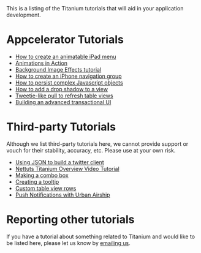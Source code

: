 <summary>
    This is a listing of the Titanium tutorials that will aid in your application development.
</summary>


# Appcelerator Tutorials

* [How to create an animatable iPad menu](http://developer.appcelerator.com/blog/2010/06/how-to-create-an-ipad-menu-with-animation.html)
* [Animations in Action](animations_in_action.html)
* [Background Image Effects tutorial](http://developer.appcelerator.com/blog/2010/06/background-animation-visual-effect-tutorial.html)
* [How to create an iPhone navigation group](http://developer.appcelerator.com/blog/2010/06/how-to-create-an-iphone-navigation-group.html)
* [How to persist complex Javascript objects](http://developer.appcelerator.com/blog/2010/06/how-to-persist-complex-javascript-objects.html)
* [How to add a drop shadow to a view](http://developer.appcelerator.com/blog/2010/06/how-to-add-a-drop-shadow-to-a-view.html)
* [Tweetie-like pull to refresh table views](http://developer.appcelerator.com/blog/2010/05/how-to-create-a-tweetie-like-pull-to-refresh-table.html)
* [Building an advanced transactional UI](http://developer.appcelerator.com/blog/2010/05/building-an-advanced-transaction-ui-with-titanium.html)

# Third-party Tutorials

<warning>
    Although we list third-party tutorials here, we cannot provide support or vouch for their stability, accuracy, etc. Please use at your own risk.
</warning>

* [Using JSON to build a twitter client](http://mobile.tutsplus.com/tutorials/appcelerator/appcelerator-using-json-to-build-a-twitter-client/)
* [Nettuts Titanium Overview Video Tutorial](http://net.tutsplus.com/tutorials/javascript-ajax/quick-overview-a-few-moments-with-titanium/)
* [Making a combo box](http://cssgallery.info/making-a-combo-box-in-titanium-appcelerator-code-and-video/)
* [Creating a tooltip](http://cssgallery.info/create-a-nifty-tooltip-in-titanium/)
* [Custom table view rows](http://cssgallery.info/custom-row-for-tableview-in-appcelerator-titanium/)
* [Push Notifications with Urban Airship](http://blog.urbanairship.com/blog/2010/05/26/appcelerator-and-urban-airship/)


# Reporting other tutorials

If you have a tutorial about something related to Titanium and would like to be listed here, please let us know by [emailing us](mailto:docs@appcelerator.com).

